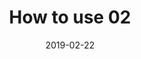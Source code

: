 ---
title: How to use 02
display: home
image: /night.jpg
date: 2019-02-22
categories:
  - blog
  - theme
---
